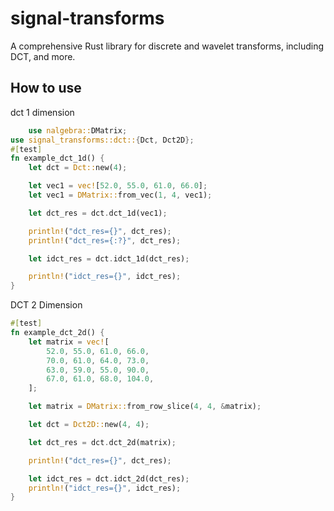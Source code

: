 # signal-transforms
A comprehensive Rust library for discrete and wavelet transforms, including DCT, and more.


## How to use

dct 1 dimension

```rust
    use nalgebra::DMatrix;
use signal_transforms::dct::{Dct, Dct2D};
#[test]
fn example_dct_1d() {
    let dct = Dct::new(4);

    let vec1 = vec![52.0, 55.0, 61.0, 66.0];
    let vec1 = DMatrix::from_vec(1, 4, vec1);

    let dct_res = dct.dct_1d(vec1);

    println!("dct_res={}", dct_res);
    println!("dct_res={:?}", dct_res);

    let idct_res = dct.idct_1d(dct_res);

    println!("idct_res={}", idct_res);
}
```


DCT 2 Dimension

```rust
#[test]
fn example_dct_2d() {
    let matrix = vec![
        52.0, 55.0, 61.0, 66.0,
        70.0, 61.0, 64.0, 73.0,
        63.0, 59.0, 55.0, 90.0,
        67.0, 61.0, 68.0, 104.0,
    ];

    let matrix = DMatrix::from_row_slice(4, 4, &matrix);

    let dct = Dct2D::new(4, 4);

    let dct_res = dct.dct_2d(matrix);

    println!("dct_res={}", dct_res);

    let idct_res = dct.idct_2d(dct_res);
    println!("idct_res={}", idct_res);
}
```

